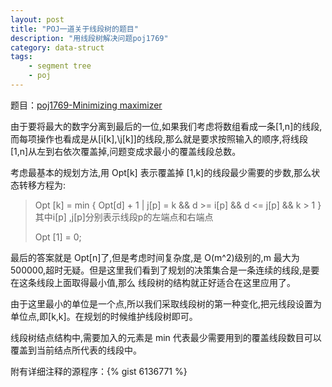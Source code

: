```yaml
---
layout: post
title: "POJ一道关于线段树的题目"
description: "用线段树解决问题poj1769"
category: data-struct
tags: 
    - segment tree
    - poj
---
```

题目：[poj1769-Minimizing maximizer](https://poj.org/problem?id=1769)

由于要将最大的数字分离到最后的一位,如果我们考虑将数组看成一条\[1,n\]的线段,而每项操作也看成是从\[i\[k\],\j\[k\]\]的线段,那么就是要求按照输入的顺序,将线段\[1,n\]从左到右依次覆盖掉,问题变成求最小的覆盖线段总数。

考虑最基本的规划方法,用 Opt\[k\] 表示覆盖掉 \[1,k\]的线段最少需要的步数,那么状态转移方程为:

>    Opt \[k\] = min { Opt\[d\] + 1 | j\[p\] = k && d >= i\[p\] && d <= j\[p\] && k > 1 } 其中i\[p\] ,j\[p\]分别表示线段p的左端点和右端点
>
>    Opt \[1\] = 0;

最后的答案就是 Opt\[n\]了,但是考虑时间复杂度,是 O(m^2)级别的,m 最大为 500000,超时无疑。但是这里我们看到了规划的决策集合是一条连续的线段,是要在这条线段上面取得最小值,那么
线段树的结构就正好适合在这里应用了。

由于这里最小的单位是一个点,所以我们采取线段树的第一种变化,把元线段设置为单位点,即\[k,k\]。在规划的时候维护线段树即可。

线段树结点结构中,需要加入的元素是 min 代表最少需要用到的覆盖线段数目可以覆盖到当前结点所代表的线段中。

附有详细注释的源程序：{% gist 6136771 %}